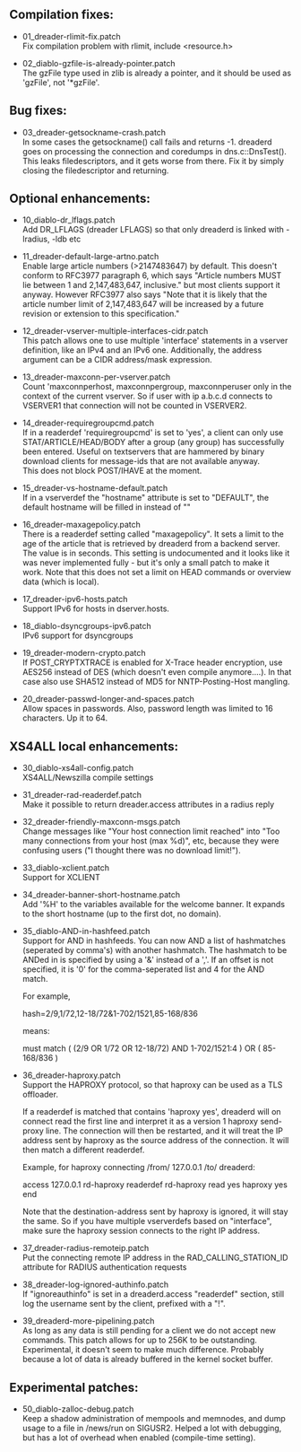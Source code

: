 
## Compilation fixes:

- 01_dreader-rlimit-fix.patch  
  Fix compilation problem with rlimit, include <resource.h>

- 02_diablo-gzfile-is-already-pointer.patch  
  The gzFile type used in zlib is already a pointer, and it
  should be used as 'gzFile', not '*gzFile'.

## Bug fixes:

- 03_dreader-getsockname-crash.patch  
  In some cases the getsockname() call fails and returns -1. dreaderd goes
  on processing the connection and coredumps in dns.c::DnsTest().
  This leaks filedescriptors, and it gets worse from there. Fix it
  by simply closing the filedescriptor and returning.

## Optional enhancements:

- 10_diablo-dr_lflags.patch  
  Add DR_LFLAGS (dreader LFLAGS) so that only dreaderd is linked with
  -lradius, -ldb etc

- 11_dreader-default-large-artno.patch  
  Enable large article numbers (>2147483647) by default.
  This doesn't conform to RFC3977 paragraph 6, which says
  "Article numbers MUST lie between 1 and 2,147,483,647, inclusive."
  but most clients support it anyway. However RFC3977 also says
  "Note that it is likely that the article number limit of 2,147,483,647
   will be increased by a future revision or extension to this
   specification."

- 12_dreader-vserver-multiple-interfaces-cidr.patch  
  This patch allows one to use multiple 'interface' statements
  in a vserver definition, like an IPv4 and an IPv6 one.
  Additionally, the address argument can be a CIDR address/mask expression.

- 13_dreader-maxconn-per-vserver.patch  
  Count 'maxconnperhost, maxconnpergroup, maxconnperuser only
  in the context of the current vserver. So if user with ip
  a.b.c.d connects to VSERVER1 that connection will not be
  counted in VSERVER2.

- 14_dreader-requiregroupcmd.patch  
  If in a readerdef 'requiregroupcmd' is set to 'yes', a client can
  only use STAT/ARTICLE/HEAD/BODY after a group (any group) has
  successfully been entered. Useful on textservers that are hammered by
  binary download clients for message-ids that are not available anyway.  
  This does not block POST/IHAVE at the moment.

- 15_dreader-vs-hostname-default.patch  
  If in a vserverdef the "hostname" attribute is set to "DEFAULT",
  the default hostname will be filled in instead of ""

- 16_dreader-maxagepolicy.patch  
  There is a readerdef setting called "maxagepolicy".
  It sets a limit to the age of the article that is retrieved by
  dreaderd from a backend server. The value is in seconds.
  This setting is undocumented and it looks like it was never
  implemented fully - but it's only a small patch to make it
  work. Note that this does not set a limit on HEAD commands
  or overview data (which is local).

- 17_dreader-ipv6-hosts.patch  
  Support IPv6 for hosts in dserver.hosts.

- 18_diablo-dsyncgroups-ipv6.patch  
  IPv6 support for dsyncgroups

- 19_dreader-modern-crypto.patch  
  If POST_CRYPTXTRACE is enabled for X-Trace header encryption, use AES256
  instead of DES (which doesn't even compile anymore....). In that case
  also use SHA512 instead of MD5 for NNTP-Posting-Host mangling.

- 20_dreader-passwd-longer-and-spaces.patch  
  Allow spaces in passwords. Also, password length was limited to 16
  characters. Up it to 64.

## XS4ALL local enhancements:

- 30_diablo-xs4all-config.patch  
  XS4ALL/Newszilla compile settings

- 31_dreader-rad-readerdef.patch  
  Make it possible to return dreader.access attributes in a radius reply

- 32_dreader-friendly-maxconn-msgs.patch  
  Change messages like "Your host connection limit reached" into
  "Too many connections from your host (max %d)", etc, because
  they were confusing users ("I thought there was no download limit!").

- 33_diablo-xclient.patch  
  Support for XCLIENT

- 34_dreader-banner-short-hostname.patch  
  Add '%H' to the variables available for the welcome banner. It
  expands to the short hostname (up to the first dot, no domain).

- 35_diablo-AND-in-hashfeed.patch  
  Support for AND in hashfeeds. You can now AND a list of hashmatches
  (seperated by comma's) with another hashmatch. The hashmatch to be ANDed
  in is specified by using  a '&' instead of a ','. If an offset is not
  specified, it is '0' for the comma-seperated list and 4 for the AND match.
   
  For example,
   
     hash=2/9,1/72,12-18/72&1-702/1521,85-168/836
   
  means:
   
     must match ( (2/9 OR 1/72 OR 12-18/72) AND 1-702/1521:4 ) OR ( 85-168/836 )
   
- 36_dreader-haproxy.patch  
  Support the HAPROXY protocol, so that haproxy can be used as a TLS offloader.
   
  If a readerdef is matched that contains 'haproxy yes', dreaderd
  will on connect read the first line and interpret it as
  a version 1 haproxy send-proxy line. The connection will then
  be restarted, and it will treat the IP address sent by haproxy
  as the source address of the connection. It will then match a
  different readerdef.
   
  Example, for haproxy connecting /from/ 127.0.0.1 /to/ dreaderd:
   
  access 127.0.0.1    rd-haproxy
  readerdef rd-haproxy
      read      yes
      haproxy   yes
  end
   
  Note that the destination-address sent by haproxy is ignored, it
  will stay the same. So if you have multiple vserverdefs based on
  "interface", make sure the haproxy session connects to the right
  IP address.
   
- 37_dreader-radius-remoteip.patch  
  Put the connecting remote IP address in the RAD_CALLING_STATION_ID
  attribute for RADIUS authentication requests

- 38_dreader-log-ignored-authinfo.patch  
  If "ignoreauthinfo" is set in  a dreaderd.access "readerdef" section,
  still log the username sent by the client, prefixed with a "!".

- 39_dreaderd-more-pipelining.patch  
  As long as any data is still pending for a client we do not accept new
  commands. This patch allows for up to 256K to be outstanding. Experimental,
  it doesn't seem to make much difference. Probably because a lot of data
  is already buffered in the kernel socket buffer.

## Experimental patches:

- 50_diablo-zalloc-debug.patch  
  Keep a shadow administration of mempools and memnodes, and dump usage
  to a file in /news/run on SIGUSR2. Helped a lot with debugging,
  but has a lot of overhead when enabled (compile-time setting).

